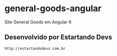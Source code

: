 # general-goods-angular
Site General Goods em Angular 6

## Desenvolvido por Estartando Devs
`http://estartandodevs.com.br`
